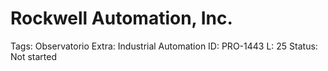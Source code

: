 # Rockwell Automation, Inc.

Tags: Observatorio
Extra: Industrial Automation
ID: PRO-1443
L: 25
Status: Not started